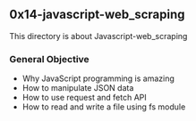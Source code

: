 ## 0x14-javascript-web_scraping

This directory is about Javascript-web_scraping

### General Objective

* Why JavaScript programming is amazing
* How to manipulate JSON data
* How to use request and fetch API
* How to read and write a file using fs module
